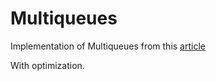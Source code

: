 # Multiqueues
Implementation of Multiqueues from this [article](https://arxiv.org/pdf/1411.1209.pdf)

With optimization.
